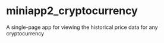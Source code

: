 # miniapp2_cryptocurrency
A single-page app for viewing the historical price data for any cryptocurrency
